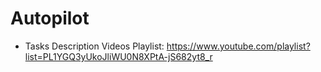 # Autopilot
- Tasks Description Videos Playlist: https://www.youtube.com/playlist?list=PL1YGQ3yUkoJliWU0N8XPtA-jS682yt8_r
